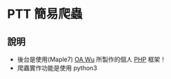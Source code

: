 # PTT 簡易爬蟲

## 說明
* 後台是使用(Maple7) [OA Wu](https://www.ioa.tw/) 所製作的個人 [PHP](http://php.net/) 框架！
* 爬蟲實作功能是使用 python3